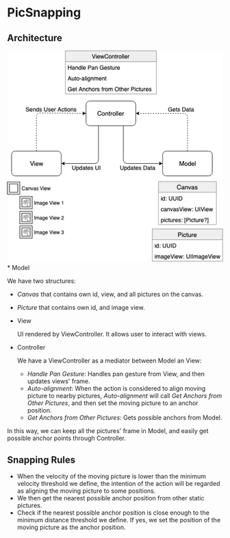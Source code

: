 # PicSnapping

## Architecture
<img src="https://github.com/shunhuaiyao/PicSnapping/blob/master/architecture.png">
* Model  
  
  We have two structures:
  * _Canvas_ that contains own id, view, and all pictures on the canvas.
  * _Picture_ that contains own id, and image view.

* View  
  
  UI rendered by ViewController. It allows user to interact with views.

* Controller  
  
  We have a ViewController as a mediator between Model an View:
  * _Handle Pan Gesture_: Handles pan gesture from View, and then updates views' frame.
  * _Auto-alignment_: When the action is considered to align moving picture to nearby pictures, _Auto-alignment_ will call _Get Anchors from Other Pictures_, and then set the moving picture to an anchor position.
  * _Get Anchors from Other Pictures_: Gets possible anchors from Model.

In this way, we can keep all the pictures' frame in Model, and easily get possible anchor points through Controller.

## Snapping Rules
* When the velocity of the moving picture is lower than the minimum velocity threshold we define, the intention of the action will be regarded as aligning the moving picture to some positions.
* We then get the nearest possible anchor position from other static pictures.
* Check if the nearest possible anchor position is close enough to the minimum distance threshold we define. If yes, we set the position of the moving picture as the anchor position.

